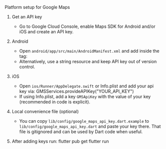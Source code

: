 Platform setup for Google Maps

1) Get an API key
   - Go to Google Cloud Console, enable Maps SDK for Android and/or iOS and create an API key.

2) Android
   - Open `android/app/src/main/AndroidManifest.xml` and add inside the <application> tag:
     <meta-data android:name="com.google.android.geo.API_KEY" android:value="YOUR_API_KEY"/>
   - Alternatively, use a string resource and keep API key out of version control.

3) iOS
   - Open `ios/Runner/AppDelegate.swift` or Info.plist and add your api key via:
     GMSServices.provideAPIKey("YOUR_API_KEY")
   - If using Info.plist, add a key `GMSApiKey` with the value of your key (recommended in code is explicit).

4) Local convenience file (optional)
    - You can copy `lib/config/google_maps_api_key.dart.example` to
       `lib/config/google_maps_api_key.dart` and paste your key there. That file is
       gitignored and can be used by Dart code when useful.

5) After adding keys run:
   flutter pub get
   flutter run
